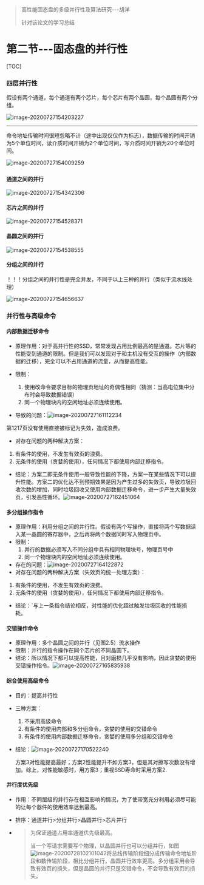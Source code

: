 > 高性能固态盘的多级并行性及算法研究---胡洋
>
> 针对该论文的学习总结

# 第二节---固态盘的并行性

[TOC]



### 四层并行性



假设有两个通道，每个通道有两个芯片，每个芯片有两个晶圆，每个晶圆有两个分组。

![image-20200727154203227](C:\Users\yangyiming\AppData\Roaming\Typora\typora-user-images\image-20200727154203227.png)

------

命令地址传输时间很短忽略不计（途中出现仅仅作为标志），数据传输的时间开销为5个单位时间，读介质时间开销为2个单位时间，写介质时间开销为20个单位时间。

![image-20200727154009259](C:\Users\yangyiming\AppData\Roaming\Typora\typora-user-images\image-20200727154009259.png)

##### 

#### 通道之间的并行

![image-20200727154342306](C:\Users\yangyiming\AppData\Roaming\Typora\typora-user-images\image-20200727154342306.png)



#### 芯片之间的并行

![image-20200727154528371](C:\Users\yangyiming\AppData\Roaming\Typora\typora-user-images\image-20200727154528371.png)

#### 晶圆之间的并行

![image-20200727154538555](C:\Users\yangyiming\AppData\Roaming\Typora\typora-user-images\image-20200727154538555.png)

#### 分组之间的并行

！！！分组之间的并行性是完全并发，不同于以上三种的并行（类似于流水线处理）

![image-20200727154656637](C:\Users\yangyiming\AppData\Roaming\Typora\typora-user-images\image-20200727154656637.png)



### 并行性与高级命令

#### 内部数据迁移命令

- 原理作用：对于高并行性的SSD，常常发现占用比例最高的是通道。芯片等的性能受到通道的限制。但是我们可以发现对于和主机没有交互的操作（内部数据的迁移），完全可以不占用通道的流量，从而提高性能。

- 限制：

  1. 使用改命令要求目标的物理页地址的奇偶性相同（猜测：当高电位集中分布时会导致数据错误）
  2. 同一个物理块内的空闲地址必须连续使用。

-  导致的问题：![image-20200727161112234](C:\Users\yangyiming\AppData\Roaming\Typora\typora-user-images\image-20200727161112234.png)

  第1217页没有使用直接被标记为失效，造成浪费。

-  对存在问题的两种解决方案：

  1. 有条件的使用，不发生有效页的浪费。
  2. 无条件的使用（贪婪的使用），任何情况下都使用内部迁移指令。

-  结论：方案二即无条件使用一般导致性能的下降，方案一在某些情况下可以提升性能。方案二的优化达不到预期效果是因为产生过多的失效页，导致垃圾回收次数的增加，同时垃圾回收又使用内部数据迁移命令，进一步产生大量失效页，引发恶性循环。![image-20200727162451064](C:\Users\yangyiming\AppData\Roaming\Typora\typora-user-images\image-20200727162451064.png)

#### 多分组操作指令

-  原理作用：利用分组之间的并行性。假设有两个写操作，直接将两个写数据读入某一晶圆的寄存器中，之后再将两个数据同时写入物理页中。
- 限制：
  1. 并行的数据必须写入不同分组中具有相同物理块号，物理页号中
  2. 同一个物理块内的空闲地址必须连续使用。
-  存在的问题：![image-20200727164122872](C:\Users\yangyiming\AppData\Roaming\Typora\typora-user-images\image-20200727164122872.png)
-  对存在问题的两种解决方案（失效页的统一处理方案）：
  1. 有条件的使用，不发生有效页的浪费。
  2. 无条件的使用（贪婪的使用），任何情况下都使用内部迁移指令。
-  结论：`与上一条指令结论相反，对性能的优化超过触发垃圾回收的性能损耗。

#### 交错操作命令

- 原理作用：多个晶圆之间的并行（见图2.5）流水操作
- 限制：并行的指令操作在同个芯片的不同晶圆下。
- 结论：所以情况下都可以提高性能，且对磨损几乎没有影响，因此贪婪的使用交错操作指令。![image-20200727165835938](C:\Users\yangyiming\AppData\Roaming\Typora\typora-user-images\image-20200727165835938.png)

#### 综合使用高级命令

- 目的：提高并行性

- 三种方案：

  1. 不采用高级命令
  2. 有条件的使用内部和多分组命令，贪婪的使用的交错命令
  3. 有条件的使用内部数据迁移命令，贪婪的使用多分组和交错命令

- 结论：![image-20200727170522240](C:\Users\yangyiming\AppData\Roaming\Typora\typora-user-images\image-20200727170522240.png)

  方案3对性能提高最好；方案2性能提升不如方案3，但是其对擦写次数没有增加。综上，对性能敏感时，用方案3；重视SSD寿命时采用方案2.

#### 并行度优先级

- 作用：不同层级的并行存在相互影响的情况，为了使带宽充分利用必须尽可能的让每个器件的使用效率达到最高。

- 排序：通道并行>分组并行>晶圆并行>芯片并行

- > 为保证通道占用率通道优先级最高。
  >
  > 当一个写请求需要写个物理，以晶圆并行也可以分组并行，如图![image-20200728102101042](C:\Users\yangyiming\AppData\Roaming\Typora\typora-user-images\image-20200728102101042.png)将总线传输阶段细分成传输命令地址阶段和数传输阶段，相比分组并行，晶圆并行效率更高。多分组采用会导致有效页的损失，但是晶圆的并行只是交错命令，不会导致有效页的损失。

